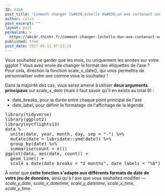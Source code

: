 ```yaml
---
ID: 3388
post_title: 'Comment changer l&#039;échelle d&#039;un axe contenant une date dans ggplot2 ? scale_x_date(break)'
author: colin
post_excerpt: ""
layout: post
permalink: >
  https://abcdr.thinkr.fr/comment-changer-lechelle-dun-axe-contenant-une-date-dans-ggplot2-scale_x_datebreak/
published: true
post_date: 2017-05-11 07:12:19
---
```

<p>Vous souhaitez ne garder que les mois, ou uniquement les années sur votre ggplot ? Vous avez envie de changer le format des étiquettes de l'axe ? Pour cela, direction la fonction scale_x_date(), qui vous permettra de personnaliser votre axe comme vous le souhaitez !
<p>Dans la majorité des cas, vous serez amené à utiliser <strong>deux arguments principaux</strong> sur <em>scale_x_date</em> (mais il faut savoir qu'il en existe au total 9) :
<ul>
	<li>date_breaks, pour la durée entre chaque point principal de l'axe</li>
	<li>date_label, pour définir le formatage de l'affichage de la légende</li>
</ul>
<pre>library(tidyverse)
library(ggplot2)
library(nycflights13)
data %
  unite(date, year, month, day, sep = "-") %&gt;%
  mutate(date = lubridate::ymd(date)) %&gt;%
  group_by(date) %&gt;%
  summarise(count = n())
ggplot(data, aes(date, count)) +
  geom_line() +
  scale_x_date(date_breaks = "2 months", date_labels = "%b")</pre>
<p>À noter que <strong>cette fonction s'adapte aux différents formats de date de votre jeu de données,</strong> ainsi qu'à l'axe que vous souhaitez modifier — <em>scale_y_date</em>, <em>scale_x_datetime</em>, <em>scale_y_datetime</em>, <em>scale_x_time</em>, <em>scale_y_time</em>.